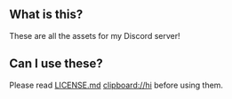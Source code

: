 ## What is this?
These are all the assets for my Discord server!
## Can I use these?
Please read [LICENSE.md](https://github.com/buzzer-git/buzzer-discord/blob/main/LICENSE.md) [clipboard://hi](clipboard://hi) before using them.
